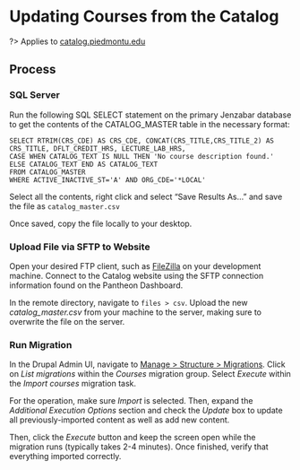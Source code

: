 # Updating Courses from the Catalog
?> Applies to [catalog.piedmontu.edu](https://catalog.piedmontu.edu)

## Process
### SQL Server
Run the following SQL SELECT statement on the primary Jenzabar database to get the contents of the CATALOG_MASTER table in the necessary format:

```
SELECT RTRIM(CRS_CDE) AS CRS_CDE, CONCAT(CRS_TITLE,CRS_TITLE_2) AS CRS_TITLE, DFLT_CREDIT_HRS, LECTURE_LAB_HRS,
CASE WHEN CATALOG_TEXT IS NULL THEN 'No course description found.' ELSE CATALOG_TEXT END AS CATALOG_TEXT
FROM CATALOG_MASTER
WHERE ACTIVE_INACTIVE_ST='A' AND ORG_CDE='*LOCAL'
```

Select all the contents, right click and select “Save Results As…” and save the file as `catalog_master.csv`

Once saved, copy the file locally to your desktop.

### Upload File via SFTP to Website
Open your desired FTP client, such as [FileZilla](https://filezilla-project.org/) on your development machine. Connect to the Catalog website using the SFTP connection information found on the Pantheon Dashboard.

In the remote directory, navigate to `files > csv`. Upload the new *catalog_master.csv* from your machine to the server, making sure to overwrite the file on the server.

### Run Migration
In the Drupal Admin UI, navigate to [Manage > Structure > Migrations](https://catalog.piedmontu.edu/admin/structure/migrate). Click on *List migrations* within the *Courses* migration group. Select *Execute* within the *Import courses* migration task.

For the operation, make sure *Import* is selected. Then, expand the *Additional Execution Options* section and check the *Update* box to update all previously-imported content as well as add new content.

Then, click the *Execute* button and keep the screen open while the migration runs (typically takes 2-4 minutes). Once finished, verify that everything imported correctly.
